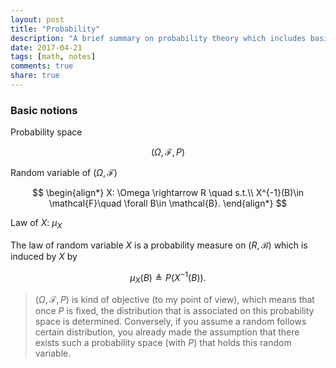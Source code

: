 ```yaml
---
layout: post
title: "Probability"
description: "A brief summary on probability theory which includes basic probability inequalities, various types of convergence, law of large numbers, central limit theory, large deviation, martingales. The proof of theorems is omitted, while the real examples and applications are highlighted."
date: 2017-04-21
tags: [math, notes]
comments: true
share: true
---
```


### Basic notions

Probability space

$$(\Omega,\mathcal{F},P)$$

Random variable of $(\Omega,\mathcal{F})$

$$
\begin{align*}
X: \Omega \rightarrow R \quad s.t.\\
X^{-1}(B)\in \mathcal{F}\quad \forall B\in \mathcal{B}.
\end{align*}
$$

Law of $X$: $\mu_X$

The law of random variable $X$ is a probability measure on $(R,\mathcal{B})$ which is induced by $X$ by

$$\mu_X(B)\triangleq P(X^{-1}(B)).$$

> $(\Omega,\mathcal{F},P)$ is kind of objective (to my point of view), which means that once $P$ is fixed, the distribution that is associated on this probability space is determined. Conversely, if you assume a random follows certain distribution, you already made the assumption that there exists such a probability space (with $P$) that holds this random variable.
 
 
 